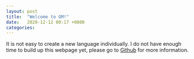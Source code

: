 ```yaml
---
layout: post
title:  "Welcome to GM!"
date:   2020-12-12 00:17 +0800
categories: 
---
```

It is not easy to create a new language individually. I do not have enough time to build up this webpage yet, please go to [Github](https://github.com/GiacomoZheng/gm) for more information.